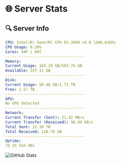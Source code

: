 # 🌐 Server Stats
## 🔍 Server Info
```yaml
CPU: Intel(R) Xeon(R) CPU E5-2699 v4 @ 1206.61GHz
CPU Usage: 0.20%
Cores: 44P | 88T
-----------------------------------
Memory:
Current Usage: 143.28 GB/503.74 GB
Available: 357.11 GB
-----------------------------------
Disk:
Current Usage: 58.40 GB/1.71 TB
Free: 1.57 TB
-----------------------------------
GPU:
No GPU detected
-----------------------------------
Network:
Current Transfer (Sent): 21.42 MB/s
Current Transfer (Received): 98.99 KB/s
Total Sent: 12.39 TB
Total Received: 120.70 GB
-----------------------------------
Uptime:
7d 1h 51m 40s
```
![GitHub Stats](https://img.shields.io/badge/Updated-2025-03-14_23:14:29-blue)